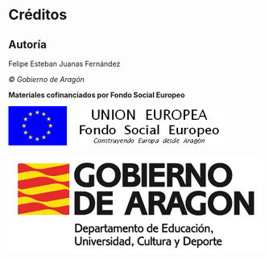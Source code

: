 # Créditos

## Autoría

Felipe Esteban Juanas Fernández

_© Gobierno de Aragón_

**Materiales cofinanciados por Fondo Social Europeo**


![](img/FSE_grande_fondo_blanco.jpg)



![](img/Educacion_color.gif)


